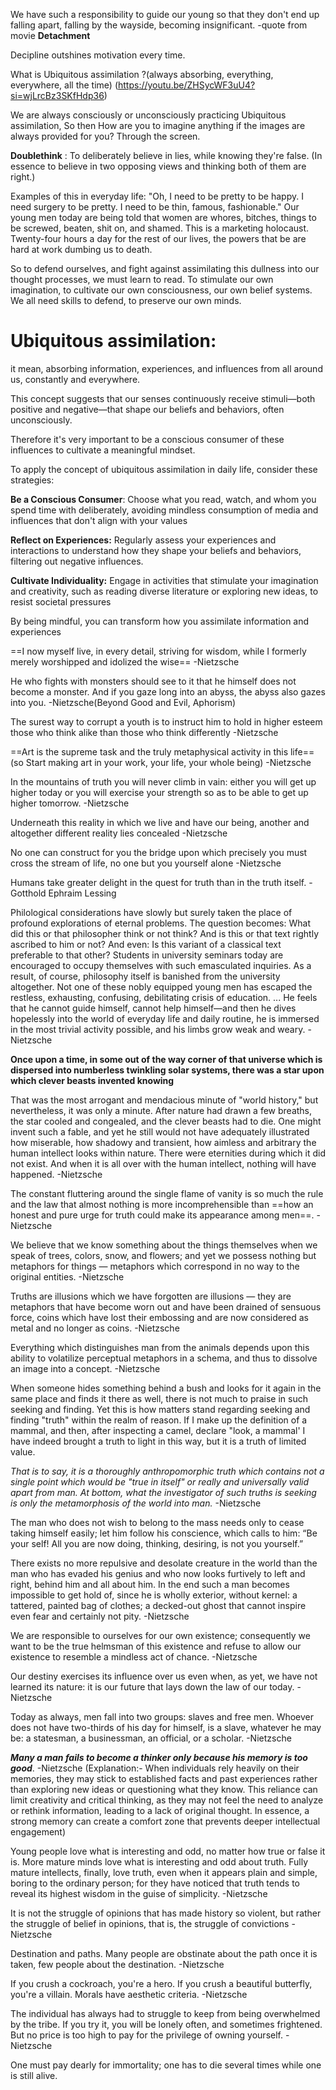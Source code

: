 We have such a responsibility to guide our young so that they don't end up falling apart, falling by the wayside, becoming insignificant.
-quote from movie **Detachment** 



Decipline outshines motivation every time.




What is Ubiquitous assimilation ?(always absorbing, everything, everywhere, all the time) 
(https://youtu.be/ZHSycWF3uU4?si=wjLrcBz3SKfHdp36)

We are always consciously or unconsciously practicing Ubiquitous assimilation, So then
How are you to imagine anything if the images are always provided for you? Through the screen.

**Doublethink** : To deliberately believe in lies, while knowing they're false. (In essence to believe in two opposing views and thinking both of them are right.) 

Examples of this in everyday life: 
"Oh, I need to be pretty to be happy. I need surgery to be pretty. I need to be thin, famous, fashionable." 
Our young men today are being told that women are whores, bitches, things to be screwed, beaten, shit on, and shamed. 
This is a marketing holocaust. 
Twenty-four hours a day for the rest of our lives, the powers that be are hard at work dumbing us to death.

So to defend ourselves, and fight against assimilating this dullness into our thought processes, 
we must learn to read. 
To stimulate our own imagination, 
to cultivate our own consciousness, our own belief systems. 
We all need skills to defend, to preserve our own minds.

# **Ubiquitous assimilation**:  
it mean, absorbing information, experiences, and influences from all around us, constantly and everywhere.

This concept suggests that our senses continuously receive stimuli—both positive and negative—that shape our beliefs and behaviors, often unconsciously.

Therefore it's very important to be a conscious consumer of these influences to cultivate a meaningful mindset.



To apply the concept of ubiquitous assimilation in daily life, consider these strategies:

**Be a Conscious Consumer**: Choose what you read, watch, and whom you spend time with deliberately, avoiding mindless consumption of media and influences that don't align with your values

**Reflect on Experiences:** Regularly assess your experiences and interactions to understand how they shape your beliefs and behaviors, filtering out negative influences.

**Cultivate Individuality:** Engage in activities that stimulate your imagination and creativity, such as reading diverse literature or exploring new ideas, to resist societal pressures

By being mindful, you can transform how you assimilate information and experiences












==I now myself live, in every detail, striving for wisdom, while I formerly merely worshipped and idolized the wise==
-Nietzsche 

He who fights with monsters should see to it that he himself does not become a monster. And if you gaze long into an abyss, the abyss also gazes into you.
-Nietzsche(Beyond Good and Evil, Aphorism)

The surest way to corrupt a youth is to instruct him to hold in higher esteem those who think alike than those who think differently
-Nietzsche


==Art is the supreme task and the truly metaphysical activity in this life==(so Start making art in your work, your life, your whole being)
-Nietzsche


In the mountains of truth you will never climb in vain: either you will get up higher today or you will exercise your strength so as to be able to get up higher tomorrow.
-Nietzsche



Underneath this reality in which we live and have our being, another and altogether different reality lies concealed
-Nietzsche


No one can construct for you the bridge upon which precisely you must cross the stream of life, no one but you yourself alone
-Nietzsche


Humans take greater delight in the quest for truth than in the truth itself.
-Gotthold Ephraim Lessing




Philological considerations have slowly but surely taken the place of profound explorations of eternal problems. The question becomes: What did this or that philosopher think or not think? And is this or that text rightly ascribed to him or not? And even: Is this variant of a classical text preferable to that other? Students in university seminars today are encouraged to occupy themselves with such emasculated inquiries. As a result, of course, philosophy itself is banished from the university altogether.
Not one of these nobly equipped young men has escaped the restless, exhausting, confusing, debilitating crisis of education. ... He feels that he cannot guide himself, cannot help himself—and then he dives hopelessly into the world of everyday life and daily routine, he is immersed in the most trivial activity possible, and his limbs grow weak and weary.
-Nietzsche 



**Once upon a time, in some out of the way corner of that universe which is dispersed into numberless twinkling solar systems, there was a star upon which clever beasts invented knowing**

That was the most arrogant and mendacious minute of "world history," but nevertheless, it was only a minute. After nature had drawn a few breaths, the star cooled and congealed, and the clever beasts had to die. One might invent such a fable, and yet he still would not have adequately illustrated how miserable, how shadowy and transient, how aimless and arbitrary the human intellect looks within nature. There were eternities during which it did not exist. And when it is all over with the human intellect, nothing will have happened.
-Nietzsche 




The constant fluttering around the single flame of vanity is so much the rule and the law that almost nothing is more incomprehensible than ==how an honest and pure urge for truth could make its appearance among men==.
-Nietzsche 

We believe that we know something about the things themselves when we speak of trees, colors, snow, and flowers; and yet we possess nothing but metaphors for things — metaphors which correspond in no way to the original entities.
-Nietzsche 


Truths are illusions which we have forgotten are illusions — they are metaphors that have become worn out and have been drained of sensuous force, coins which have lost their embossing and are now considered as metal and no longer as coins.
-Nietzsche 



Everything which distinguishes man from the animals depends upon this ability to volatilize perceptual metaphors in a schema, and thus to dissolve an image into a concept.
-Nietzsche 



When someone hides something behind a bush and looks for it again in the same place and finds it there as well, there is not much to praise in such seeking and finding. Yet this is how matters stand regarding seeking and finding "truth" within the realm of reason. If I make up the definition of a mammal, and then, after inspecting a camel, declare "look, a mammal' I have indeed brought a truth to light in this way, but it is a truth of limited value.

*That is to say, it is a thoroughly anthropomorphic truth which contains not a single point which would be "true in itself" or really and universally valid apart from man. At bottom, what the investigator of such truths is seeking is only the metamorphosis of the world into man.*
-Nietzsche 







The man who does not wish to belong to the mass needs only to cease taking himself easily; let him follow his conscience, which calls to him: “Be your self! All you are now doing, thinking, desiring, is not you yourself.”



There exists no more repulsive and desolate creature in the world than the man who has evaded his genius and who now looks furtively to left and right, behind him and all about him. In the end such a man becomes impossible to get hold of, since he is wholly exterior, without kernel: a tattered, painted bag of clothes; a decked-out ghost that cannot inspire even fear and certainly not pity.
-Nietzsche 




We are responsible to ourselves for our own existence; consequently we want to be the true helmsman of this existence and refuse to allow our existence to resemble a mindless act of chance.
-Nietzsche 


Our destiny exercises its influence over us even when, as yet, we have not learned its nature: it is our future that lays down the law of our today.
-Nietzsche 



Today as always, men fall into two groups: slaves and free men. Whoever does not have two-thirds of his day for himself, is a slave, whatever he may be: a statesman, a businessman, an official, or a scholar.
-Nietzsche 



***Many a man fails to become a thinker only because his memory is too good***.
-Nietzsche 
(Explanation:- When individuals rely heavily on their memories, they may stick to established facts and past experiences rather than exploring new ideas or questioning what they know. This reliance can limit creativity and critical thinking, as they may not feel the need to analyze or rethink information, leading to a lack of original thought. In essence, a strong memory can create a comfort zone that prevents deeper intellectual engagement)




Young people love what is interesting and odd, no matter how true or false it is. More mature minds love what is interesting and odd about truth. Fully mature intellects, finally, love truth, even when it appears plain and simple, boring to the ordinary person; for they have noticed that truth tends to reveal its highest wisdom in the guise of simplicity.
-Nietzsche 





It is not the struggle of opinions that has made history so violent, but rather the struggle of belief in opinions, that is, the struggle of convictions
-Nietzsche 



Destination and paths. Many people are obstinate about the path once it is taken, few people about the destination.
-Nietzsche 




If you crush a cockroach, you're a hero. If you crush a beautiful butterfly, you're a villain. Morals have aesthetic criteria.
-Nietzsche 




The individual has always had to struggle to keep from being overwhelmed by the tribe. If you try it, you will be lonely often, and sometimes frightened. But no price is too high to pay for the privilege of owning yourself.
-Nietzsche 



One must pay dearly for immortality; one has to die several times while one is still alive.





